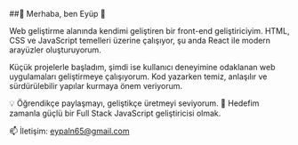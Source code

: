##👋 Merhaba, ben Eyüp  👋



Web geliştirme alanında kendimi geliştiren bir front-end geliştiriciyim.
HTML, CSS ve JavaScript temelleri üzerine çalışıyor, şu anda React ile modern arayüzler oluşturuyorum.

Küçük projelerle başladım, şimdi ise kullanıcı deneyimine odaklanan web uygulamaları geliştirmeye çalışıyorum.
Kod yazarken temiz, anlaşılır ve sürdürülebilir yapılar kurmaya önem veriyorum.

💡 Öğrendikçe paylaşmayı, geliştikçe üretmeyi seviyorum.
📍 Hedefim zamanla güçlü bir Full Stack JavaScript geliştiricisi olmak.

📫 İletişim: eypaln65@gmail.com
